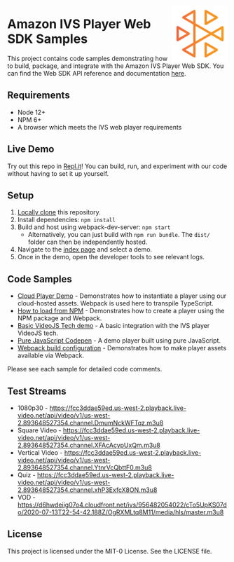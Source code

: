 
<a href="https://docs.aws.amazon.com/ivs/"><img align="right" width="128px" src="./ivs-logo.svg"></a>

# Amazon IVS Player Web SDK Samples

This project contains code samples demonstrating how to build, package, and integrate with the Amazon IVS Player Web SDK. You can find the Web SDK API reference and documentation [here](https://docs.aws.amazon.com/ivs/).

## Requirements
- Node 12+
- NPM 6+
- A browser which meets the IVS web player requirements

## Live Demo

Try out this repo in [Repl.it](https://repl.it/@johnBartos/amazon-ivs-player-web-sample)! You can build, run, and experiment with our code without having to set it up yourself.

## Setup
1. [Locally clone](https://docs.github.com/en/github/creating-cloning-and-archiving-repositories/cloning-a-repository) this repository.
2. Install dependencies: `npm install`
3. Build and host using webpack-dev-server: `npm start`
    * Alternatively, you can just build with `npm run bundle`. The `dist/` folder can then be independently hosted.
4. Navigate to the [index page](http://localhost:8080/index.html) and select a demo.
5. Once in the demo, open the developer tools to see relevant logs.

## Code Samples
* [Cloud Player Demo](./samples/cloud-player/cloud-player.ts) - Demonstrates how to instantiate a player using our cloud-hosted assets. Webpack is used here to transpile TypeScript.
* [How to load from NPM](./samples/npm-sdk/npm-sdk.ts) - Demonstrates how to create a player using the NPM package and Webpack.
* [Basic VideoJS Tech demo](./samples/videojs/videojs.ts) - A basic integration with the IVS player VideoJS tech.
* [Pure JavaScript Codepen](https://codepen.io/amazon-ivs/pen/c3b13a2df34b60ada7756f3a2af8d2f0) - A demo player built using pure JavaScript.
* [Webpack build configuration](./webpack.config.js) - Demonstrates how to make player assets available via Webpack.

Please see each sample for detailed code comments.

## Test Streams
* 1080p30 - https://fcc3ddae59ed.us-west-2.playback.live-video.net/api/video/v1/us-west-2.893648527354.channel.DmumNckWFTqz.m3u8
* Square Video - https://fcc3ddae59ed.us-west-2.playback.live-video.net/api/video/v1/us-west-2.893648527354.channel.XFAcAcypUxQm.m3u8
* Vertical Video - https://fcc3ddae59ed.us-west-2.playback.live-video.net/api/video/v1/us-west-2.893648527354.channel.YtnrVcQbttF0.m3u8
* Quiz - https://fcc3ddae59ed.us-west-2.playback.live-video.net/api/video/v1/us-west-2.893648527354.channel.xhP3ExfcX8ON.m3u8
* VOD - https://d6hwdeiig07o4.cloudfront.net/ivs/956482054022/cTo5UpKS07do/2020-07-13T22-54-42.188Z/OgRXMLtq8M11/media/hls/master.m3u8
    
## License

This project is licensed under the MIT-0 License. See the LICENSE file.

